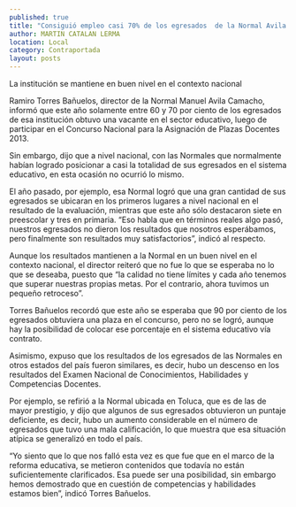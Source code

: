 ```yaml
---
published: true
title: "Consiguió empleo casi 70% de los egresados  de la Normal Avila Camacho, señala director"
author: MARTIN CATALAN LERMA
location: Local
category: Contraportada
layout: posts
---
```


La institución se mantiene en buen nivel en el contexto nacional

Ramiro Torres Bañuelos, director de la Normal Manuel Avila Camacho, informó que este año solamente entre 60 y 70 por ciento de los egresados de esa institución obtuvo una vacante en el sector educativo, luego de participar en el Concurso Nacional para la Asignación de Plazas Docentes 2013.

Sin embargo, dijo que a nivel nacional, con las Normales que normalmente habían logrado posicionar a casi la totalidad de sus egresados en el sistema educativo, en esta ocasión no ocurrió lo mismo.

El año pasado, por ejemplo, esa Normal logró que una gran cantidad de sus egresados se ubicaran en los primeros lugares a nivel nacional en el resultado de la evaluación, mientras que este año sólo destacaron siete en preescolar y tres en primaria. “Eso habla que en términos reales algo pasó, nuestros egresados no dieron los resultados que nosotros esperábamos, pero finalmente son resultados muy satisfactorios”, indicó al respecto.

Aunque los resultados mantienen a la Normal en un buen nivel en el contexto nacional, el director reiteró que no fue lo que se esperaba no lo que se deseaba, puesto que “la calidad no tiene límites y cada año tenemos que superar nuestras propias metas. Por el contrario, ahora tuvimos un pequeño retroceso”.

Torres Bañuelos recordó que este año se esperaba que 90 por ciento de los egresados obtuviera una plaza en el concurso, pero no se logró, aunque hay la posibilidad de colocar ese porcentaje en el sistema educativo vía contrato.

Asimismo, expuso que los resultados de los egresados de las Normales en otros estados del país fueron similares, es decir, hubo un descenso en los resultados del Examen Nacional de Conocimientos, Habilidades y Competencias Docentes.

Por ejemplo, se refirió a la Normal ubicada en Toluca, que es de las de mayor prestigio, y dijo que algunos de sus egresados obtuvieron un puntaje deficiente, es decir, hubo un aumento considerable en el número de egresados que tuvo una mala calificación, lo que muestra que esa situación atípica se generalizó en todo el país.

“Yo siento que lo que nos falló esta vez es que fue que en el marco de la reforma educativa, se metieron contenidos que todavía no están suficientemente clarificados. Esa puede ser una posibilidad, sin embargo hemos demostrado que en cuestión de competencias y habilidades estamos bien”, indicó Torres Bañuelos.
